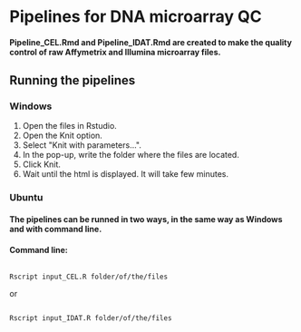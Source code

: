 # Pipelines for DNA microarray QC

#### Pipeline_CEL.Rmd and Pipeline_IDAT.Rmd are created to make the quality control of raw Affymetrix and Illumina microarray files.

## Running the pipelines

### Windows
 
1. Open the files in Rstudio.
1. Open the Knit option.
1. Select "Knit with parameters...".
1. In the pop-up, write the folder where the files are located.
1. Click Knit.
1. Wait until the html is displayed. It will take few minutes.

### Ubuntu

#### The pipelines can be runned in two ways, in the same way as Windows and with command line.

#### Command line:

``` shell

Rscript input_CEL.R folder/of/the/files

```

or


``` shell

Rscript input_IDAT.R folder/of/the/files

```
